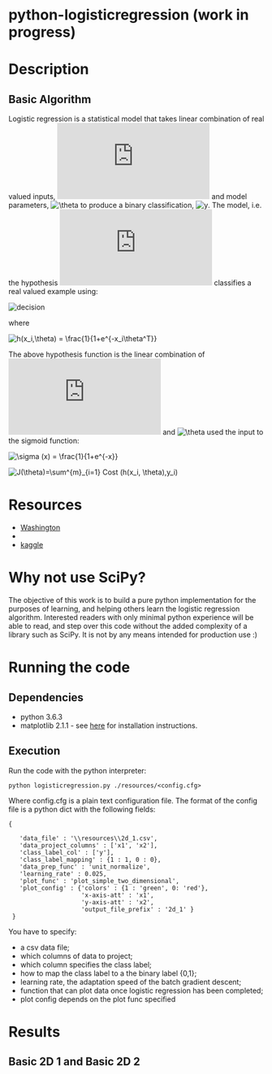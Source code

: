 # python-logisticregression (work in progress)


# Description

## Basic Algorithm 
Logistic regression is a statistical model that takes linear combination of real valued inputs, ![x_i](https://latex.codecogs.com/gif.latex?x_i) and model parameters, ![\theta](https://latex.codecogs.com/gif.latex?\theta) to produce a binary classification, ![y](https://latex.codecogs.com/gif.latex?y&space;\in&space;\lbrace0,1\rbrace). The model, i.e. the hypothesis ![h](https://latex.codecogs.com/gif.latex?h) classifies a real valued example using:

![decision](https://latex.codecogs.com/gif.latex?y=\begin{cases}&space;1,&space;&\text{if&space;}&space;h(x_i,\theta)&space;>=&space;0.5\\&space;0&\text{otherwise}&space;\end{cases})

where 

![h(x_i,\theta) = \frac{1}{1+e^{-x_i\theta^T}}](https://latex.codecogs.com/gif.latex?h(x_i,\theta)&space;=&space;\frac{1}{1&plus;e^{-x_i\theta^T}})

The above hypothesis function is the linear combination of  ![x_i](https://latex.codecogs.com/gif.latex?x_i) and ![\theta](https://latex.codecogs.com/gif.latex?\theta) used the input to the sigmoid function:

![\sigma (x) = \frac{1}{1+e^{-x}}](http://latex.codecogs.com/gif.latex?\sigma&space;(x)&space;=&space;\frac{1}{1&plus;e^{-x}})




![J(\theta)=\sum^{m}_{i=1} Cost (h(x_i, \theta),y_i)](http://latex.codecogs.com/gif.latex?J(\theta)&space;=&space;\sum^{m}_{i=1}&space;Cost&space;(h(x_i,&space;\theta),&space;y_i))

# Resources

+ [Washington](http://courses.washington.edu/css490/2012.Winter/lecture_slides/05b_logistic_regression.pdf)
+ [](https://ayearofai.com/rohan-1-when-would-i-even-use-a-quadratic-equation-in-the-real-world-13f379edab3b)
+ [kaggle](https://www.kaggle.com/uciml/breast-cancer-wisconsin-data)

# Why not use SciPy?
The objective of this work is to build a pure python implementation for the purposes of learning, and helping others learn the logistic regression algorithm. Interested readers with only minimal python experience will be able to read, and step over this code without the added complexity of a library such as SciPy. It is not by any means intended for production use :)

# Running the code
## Dependencies
+ python 3.6.3
+ matplotlib 2.1.1 - see [here](https://matplotlib.org/users/installing.html) for installation instructions.

## Execution
Run the code with the python interpreter: 

```python logisticregression.py ./resources/<config.cfg>```

Where config.cfg is a plain text configuration file. The format of the config file is a python dict with the following fields:

```
{

   'data_file' : '\\resources\\2d_1.csv',
   'data_project_columns' : ['x1', 'x2'],
   'class_label_col' : ['y'],
   'class_label_mapping' : {1 : 1, 0 : 0},
   'data_prep_func' : 'unit_normalize',
   'learning_rate' : 0.025,
   'plot_func' : 'plot_simple_two_dimensional',
   'plot_config' : {'colors' : {1 : 'green', 0: 'red'},
                    'x-axis-att' : 'x1',
                    'y-axis-att' : 'x2',
                    'output_file_prefix' : '2d_1' }
 }
```

You have to specify:
 + a csv data file;
 + which columns of data to project;
 + which column specifies the class label;
 + how to map the class label to a the binary label {0,1};
 + learning rate, the adaptation speed of the batch gradient descent;
 + function that can plot data once logistic regression has been completed;
 + plot config depends on the plot func specified
 
# Results
## Basic 2D 1 and Basic 2D 2

